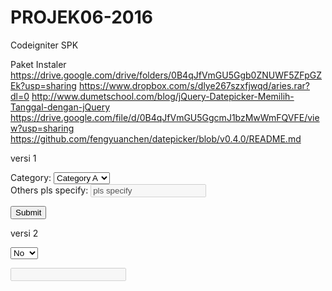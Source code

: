 # PROJEK06-2016
Codeigniter SPK

Paket Instaler
https://drive.google.com/drive/folders/0B4qJfVmGU5Ggb0ZNUWF5ZFpGZEk?usp=sharing
https://www.dropbox.com/s/dlye267szxfjwqd/aries.rar?dl=0
http://www.dumetschool.com/blog/jQuery-Datepicker-Memilih-Tanggal-dengan-jQuery
https://drive.google.com/file/d/0B4qJfVmGU5GgcmJ1bzMwWmFQVFE/view?usp=sharing
https://github.com/fengyuanchen/datepicker/blob/v0.4.0/README.md

versi 1
<form name="myform">
  Category: <select size="1" name="D1" onChange="dis_able()">
  <option>Category A</option>
  <option>Category B</option>
  <option>Catagory C</option>
  <option value="Others">Others</option>
  </select><br>
  Others pls specify: <input disabled type="text" name="otherz" size="20" value="pls specify"></p>
  <p><input type="submit" value="Submit" name="B1"></p>

   <script language="javascript">
		function dis_able()
		{
			if(document.myform.D1.value != 'Others')
				document.myform.otherz.disabled=1;
			
			else
				document.myform.otherz.disabled=0;
		}
	</script>	
</form>

versi 2
<script type="text/javascript">
	function showhide(val) {
	document.getElementById('id').disabled = val !== '1';
	}
</script>

<p>
<select name="residency" id="residency" tabindex="18" onchange="showhide(this.value)">
	<option value="0">No</option>
	<option value="1" id="1">Yes</option>
</select>
</p>
<p>
<input type="text" name="years_in_alaska" id="id" disabled="true" />
</p>
